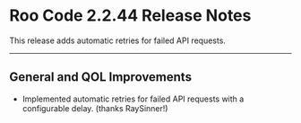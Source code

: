 # Roo Code 2.2.44 Release Notes

This release adds automatic retries for failed API requests.

---

## General and QOL Improvements

*   Implemented automatic retries for failed API requests with a configurable delay. (thanks RaySinner!)